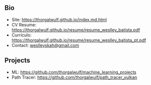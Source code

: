 ## Bio
- Site: https://thorgalwulf.github.io/index.md.html
- CV Resume: https://thorgalwulf.github.io/resume/resume_weslley_batista.pdf
- Currículo: https://thorgalwulf.github.io/resume/resume_weslley_batista_pt.pdf
- Contact: weslleyskah@gmail.com

## Projects
- ML: https://github.com/thorgalwulf/machine_learning_projects
- Path Tracer: https://github.com/thorgalwulf/path_tracer_vulkan
